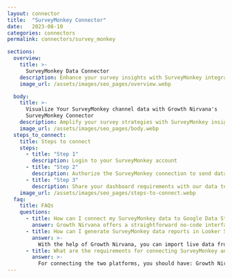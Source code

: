 ```yaml
---
layout: connector
title:  "SurveyMonkey Connector"
date:   2023-08-10
categories: connectors
permalink: connectors/survey_monkey

sections:
  overview:
    title: >-
      SurveyMonkey Data Connector
    description: Enhance your survey insights with SurveyMonkey integration. Seamlessly merge survey data from SurveyMonkey with Looker Studio's analytical capabilities, unlocking insights that shape survey strategies, respondent engagement, and operational excellence.
    image_url: /assets/images/seo_pages/overview.webp

  body:
    title: >-
      Visualize Your SurveyMonkey channel data with Growth Nirvana's
      SurveyMonkey Connector
    description: Amplify your survey strategies with SurveyMonkey insights integrated into Looker Studio.
    image_url: /assets/images/seo_pages/body.webp
  steps_to_connect:
    title: Steps to connect
    steps:
      - title: "Step 1"
        description: Login to your SurveyMonkey account
      - title: "Step 2"
        description: Authorize the SurveyMonkey connection to send data to Growth Nirvana
      - title: "Step 3"
        description: Share your dashboard requirements with our data team. We will build the report for you.
    image_url: /assets/images/seo_pages/steps-to-connect.webp
  faq:
    title: FAQs
    questions:
      - title: How can I connect my SurveyMonkey data to Google Data Studio/Looker Studio?
        answer: Growth Nirvana offers a straightforward no-code interface to connect to SurveyMonkey data sources.
      - title: How can I generate SurveyMonkey data reports in Looker Studio?
        answer: >-
          With the help of Growth Nirvana, you can import live data from SurveyMonkey into Looker Studio. These data can be viewed in charts, tables, and dashboards to generate branded reports that can be shared instantly.
      - title: What are the requirements for connecting SurveyMonkey and Looker Studio?
        answer: >-
          For connecting the two platforms, you should have: Growth Nirvana Account and SurveyMonkey Ads Account
---
```

